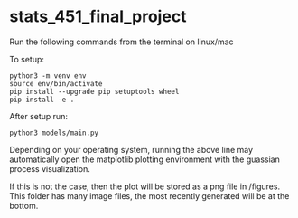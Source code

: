 # stats_451_final_project

Run the following commands from the terminal on linux/mac

To setup:

```
python3 -m venv env
source env/bin/activate
pip install --upgrade pip setuptools wheel
pip install -e .

```

After setup run:

```
python3 models/main.py
```

Depending on your operating system, running the above line may automatically
open the matplotlib plotting environment with the guassian process visualization.

If this is not the case, then the plot will be stored as a png file in /figures.
This folder has many image files, the most recently generated will be at the bottom.
